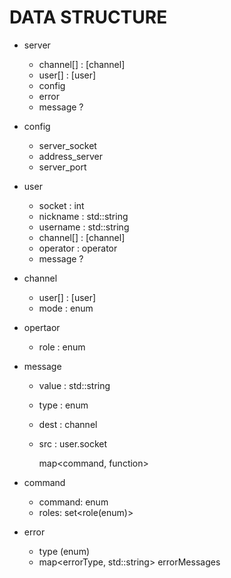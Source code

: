 # DATA STRUCTURE

- server
  - channel[] : [channel]
  - user[] : [user]
  - config
  - error
  - message ?

- config
  - server_socket
  - address_server
  - server_port

- user
  - socket : int
  - nickname : std::string
  - username : std::string
  - channel[] : [channel]
  - operator : operator
  - message ?

- channel
  - user[] : [user]
  - mode : enum

- opertaor
  - role : enum

- message
  - value : std::string
  - type : enum
  - dest : channel
  - src : user.socket

	map<command, function>

- command
  - command: enum
  - roles: set<role(enum)>

- error
  - type (enum)
  - map<errorType, std::string> errorMessages

